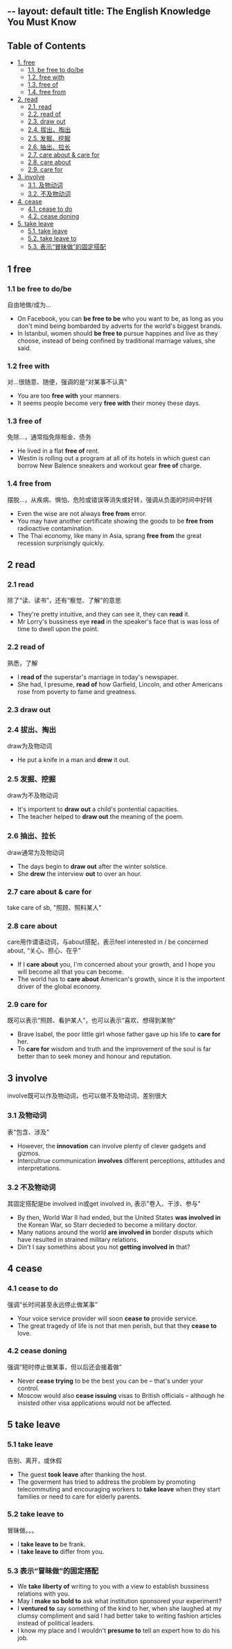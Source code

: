 <div class="HTML">

--
layout: default
title: The English Knowledge You Must Know
--

</div>
<div id="table-of-contents">
<h2>Table of Contents</h2>
<div id="text-table-of-contents">
<ul>
<li><a href="#orgf82fc02">1. free</a>
<ul>
<li><a href="#org4843695">1.1. be free to do/be</a></li>
<li><a href="#org4f7b076">1.2. free with</a></li>
<li><a href="#org08e51ab">1.3. free of</a></li>
<li><a href="#org23c16d4">1.4. free from</a></li>
</ul>
</li>
<li><a href="#orgd714a42">2. read</a>
<ul>
<li><a href="#orgd451cf0">2.1. read</a></li>
<li><a href="#orgcc7d9ec">2.2. read of</a></li>
<li><a href="#org75d34af">2.3. draw out</a></li>
<li><a href="#org892260f">2.4. 拔出、掏出</a></li>
<li><a href="#org386eda7">2.5. 发掘、挖掘</a></li>
<li><a href="#org8f6a42e">2.6. 抽出、拉长</a></li>
<li><a href="#orga104c35">2.7. care about &amp; care for</a></li>
<li><a href="#orgf8c65e6">2.8. care about</a></li>
<li><a href="#org98f6109">2.9. care for</a></li>
</ul>
</li>
<li><a href="#org4860a16">3. involve</a>
<ul>
<li><a href="#org483859f">3.1. 及物动词</a></li>
<li><a href="#orgd5b9581">3.2. 不及物动词</a></li>
</ul>
</li>
<li><a href="#org8848e48">4. cease</a>
<ul>
<li><a href="#orgcd8914e">4.1. cease to do</a></li>
<li><a href="#org9e2c4e9">4.2. cease doning</a></li>
</ul>
</li>
<li><a href="#org4e598e6">5. take leave</a>
<ul>
<li><a href="#org9eeec4f">5.1. take leave</a></li>
<li><a href="#org71f521c">5.2. take leave to</a></li>
<li><a href="#org73bc3bf">5.3. 表示“冒昧做”的固定搭配</a></li>
</ul>
</li>
</ul>
</div>
</div>

<div id="outline-container-orgf82fc02" class="outline-2">
<h2 id="orgf82fc02"><span class="section-number-2">1</span> free</h2>
<div class="outline-text-2" id="text-1">
</div>
<div id="outline-container-org4843695" class="outline-3">
<h3 id="org4843695"><span class="section-number-3">1.1</span> be free to do/be</h3>
<div class="outline-text-3" id="text-1-1">
<p>
自由地做/成为&#x2026;
</p>
<ul class="org-ul">
<li>On Facebook, you can <b>be free to be</b> who you want to be, as long as you don't mind being bombarded by adverts for the world's biggest brands.</li>
<li>In Istanbul, women should <b>be free to</b> pursue happines and live as they choose, instead of being confined by traditional marriage values, she said.</li>
</ul>
</div>
</div>
<div id="outline-container-org4f7b076" class="outline-3">
<h3 id="org4f7b076"><span class="section-number-3">1.2</span> free with</h3>
<div class="outline-text-3" id="text-1-2">
<p>
对&#x2026;很随意、随便，强调的是“对某事不认真”
</p>
<ul class="org-ul">
<li>You are too <b>free with</b> your manners.</li>
<li>It seems people become very <b>free with</b> their money these days.</li>
</ul>
</div>
</div>
<div id="outline-container-org08e51ab" class="outline-3">
<h3 id="org08e51ab"><span class="section-number-3">1.3</span> free of</h3>
<div class="outline-text-3" id="text-1-3">
<p>
免除&#x2026;，通常指免除租金、债务
</p>
<ul class="org-ul">
<li>He lived in a flat <b>free of</b> rent.</li>
<li>Westin is rolling out a program at all of its hotels in which guest can borrow New Balence sneakers and workout gear <b>free of</b> charge.</li>
</ul>
</div>
</div>
<div id="outline-container-org23c16d4" class="outline-3">
<h3 id="org23c16d4"><span class="section-number-3">1.4</span> free from</h3>
<div class="outline-text-3" id="text-1-4">
<p>
摆脱&#x2026;，从疾病、惧怕、危险或错误等消失或好转，强调从负面的时间中好转
</p>
<ul class="org-ul">
<li>Even the wise are not always <b>free from</b> error.</li>
<li>You may have another certificate showing the goods to be <b>free from</b> radioactive contamination.</li>
<li>The Thai economy, like many in Asia, sprang <b>free from</b> the great recession surprisingly quickly.</li>
</ul>
</div>
</div>
</div>
<div id="outline-container-orgd714a42" class="outline-2">
<h2 id="orgd714a42"><span class="section-number-2">2</span> read</h2>
<div class="outline-text-2" id="text-2">
</div>
<div id="outline-container-orgd451cf0" class="outline-3">
<h3 id="orgd451cf0"><span class="section-number-3">2.1</span> read</h3>
<div class="outline-text-3" id="text-2-1">
<p>
除了“读、读书”，还有“察觉、了解”的意思
</p>
<ul class="org-ul">
<li>They're pretty intuitive, and they can see it, they can <b>read</b> it.</li>
<li>Mr Lorry's bussiness eye <b>read</b> in the speaker's face that is was loss of time to dwell upon the point.</li>
</ul>
</div>
</div>
<div id="outline-container-orgcc7d9ec" class="outline-3">
<h3 id="orgcc7d9ec"><span class="section-number-3">2.2</span> read of</h3>
<div class="outline-text-3" id="text-2-2">
<p>
熟悉，了解
</p>
<ul class="org-ul">
<li>I <b>read of</b> the superstar's marriage in today's newspaper.</li>
<li>She had, I presume, <b>read of</b> how Garfield, Lincoln, and other Americans rose from poverty to fame and greatness.</li>
</ul>
</div>
</div>
<div id="outline-container-org75d34af" class="outline-3">
<h3 id="org75d34af"><span class="section-number-3">2.3</span> draw out</h3>
</div>
<div id="outline-container-org892260f" class="outline-3">
<h3 id="org892260f"><span class="section-number-3">2.4</span> 拔出、掏出</h3>
<div class="outline-text-3" id="text-2-4">
<p>
draw为及物动词
</p>
<ul class="org-ul">
<li>He put a knife in a man and <b>drew</b> it out.</li>
</ul>
</div>
</div>
<div id="outline-container-org386eda7" class="outline-3">
<h3 id="org386eda7"><span class="section-number-3">2.5</span> 发掘、挖掘</h3>
<div class="outline-text-3" id="text-2-5">
<p>
draw为不及物动词
</p>
<ul class="org-ul">
<li>It's importent to <b>draw out</b> a child's pontential capacities.</li>
<li>The teacher helped to <b>draw out</b> the meaning of the poem.</li>
</ul>
</div>
</div>
<div id="outline-container-org8f6a42e" class="outline-3">
<h3 id="org8f6a42e"><span class="section-number-3">2.6</span> 抽出、拉长</h3>
<div class="outline-text-3" id="text-2-6">
<p>
draw通常为及物动词
</p>
<ul class="org-ul">
<li>The days begin to <b>draw out</b> after the winter solstice.</li>
<li>She <b>drew</b> the interview <b>out</b> to over an hour.</li>
</ul>
</div>
</div>
<div id="outline-container-orga104c35" class="outline-3">
<h3 id="orga104c35"><span class="section-number-3">2.7</span> care about &amp; care for</h3>
<div class="outline-text-3" id="text-2-7">
<p>
take care of sb, "照顾、照料某人"
</p>
</div>
</div>
<div id="outline-container-orgf8c65e6" class="outline-3">
<h3 id="orgf8c65e6"><span class="section-number-3">2.8</span> care about</h3>
<div class="outline-text-3" id="text-2-8">
<p>
care用作谓语动词，与about搭配，表示feel interested in / be concerned about, “关心、担心、在乎”
</p>
<ul class="org-ul">
<li>If I <b>care about</b> you, I'm concerned about your growth, and I hope you will become all that you can become.</li>
<li>The world has to <b>care about</b> American's growth, since it is the importent driver of the global economy.</li>
</ul>
</div>
</div>
<div id="outline-container-org98f6109" class="outline-3">
<h3 id="org98f6109"><span class="section-number-3">2.9</span> care for</h3>
<div class="outline-text-3" id="text-2-9">
<p>
既可以表示“照顾、看护某人”，也可以表示“喜欢、想得到某物”
</p>
<ul class="org-ul">
<li>Brave Isabel, the poor little girl whose father gave up his life to <b>care for</b> her.</li>
<li>To <b>care for</b> wisdom and truth and the improvement of the soul is far better than to seek money and honour and reputation.</li>
</ul>
</div>
</div>
</div>
<div id="outline-container-org4860a16" class="outline-2">
<h2 id="org4860a16"><span class="section-number-2">3</span> involve</h2>
<div class="outline-text-2" id="text-3">
<p>
involve既可以作及物动词，也可以做不及物动词，差别很大
</p>
</div>
<div id="outline-container-org483859f" class="outline-3">
<h3 id="org483859f"><span class="section-number-3">3.1</span> 及物动词</h3>
<div class="outline-text-3" id="text-3-1">
<p>
表"包含、涉及"
</p>
<ul class="org-ul">
<li>However, the <b>innovation</b> can involve plenty of clever gadgets and gizmos.</li>
<li>Intercultrue communication <b>involves</b> different perceptions, attitudes and interpretations.</li>
</ul>
</div>
</div>
<div id="outline-container-orgd5b9581" class="outline-3">
<h3 id="orgd5b9581"><span class="section-number-3">3.2</span> 不及物动词</h3>
<div class="outline-text-3" id="text-3-2">
<p>
其固定搭配是be involved in或get involved in, 表示"卷入、干涉、参与"
</p>
<ul class="org-ul">
<li>By then, World War II had ended, but the United States <b>was involved in</b> the Korean War, so Starr decieded to become a military doctor.</li>
<li>Many nations around the world <b>are involved in</b> border disputs which have resulted in strained military relations.</li>
<li>Din't I say somethins about you not <b>getting involved in</b> that?</li>
</ul>
</div>
</div>
</div>
<div id="outline-container-org8848e48" class="outline-2">
<h2 id="org8848e48"><span class="section-number-2">4</span> cease</h2>
<div class="outline-text-2" id="text-4">
</div>
<div id="outline-container-orgcd8914e" class="outline-3">
<h3 id="orgcd8914e"><span class="section-number-3">4.1</span> cease to do</h3>
<div class="outline-text-3" id="text-4-1">
<p>
强调“长时间甚至永远停止做某事”
</p>
<ul class="org-ul">
<li>Your voice service provider will soon <b>cease to</b> provide service.</li>
<li>The great tragedy of life is not that men perish, but that they <b>cease to</b> love.</li>
</ul>
</div>
</div>
<div id="outline-container-org9e2c4e9" class="outline-3">
<h3 id="org9e2c4e9"><span class="section-number-3">4.2</span> cease doning</h3>
<div class="outline-text-3" id="text-4-2">
<p>
强调“短时停止做某事，但以后还会接着做”
</p>
<ul class="org-ul">
<li>Never <b>cease trying</b> to be the best you can be &#x2013; that's under your control.</li>
<li>Moscow would also <b>cease issuing</b> visas to British officials &#x2013; although he insisted other visa applications would not be affected.</li>
</ul>
</div>
</div>
</div>
<div id="outline-container-org4e598e6" class="outline-2">
<h2 id="org4e598e6"><span class="section-number-2">5</span> take leave</h2>
<div class="outline-text-2" id="text-5">
</div>
<div id="outline-container-org9eeec4f" class="outline-3">
<h3 id="org9eeec4f"><span class="section-number-3">5.1</span> take leave</h3>
<div class="outline-text-3" id="text-5-1">
<p>
告别、离开，或休假
</p>
<ul class="org-ul">
<li>The guest <b>took leave</b> after thanking the host.</li>
<li>The goverment has tried to address the problem by promoting telecommuting and encouraging workers to <b>take leave</b> when they start families or need to care for elderly parents.</li>
</ul>
</div>
</div>
<div id="outline-container-org71f521c" class="outline-3">
<h3 id="org71f521c"><span class="section-number-3">5.2</span> take leave to</h3>
<div class="outline-text-3" id="text-5-2">
<p>
冒昧做。。。
</p>
<ul class="org-ul">
<li>I <b>take leave to</b> be frank.</li>
<li>I <b>take leave to</b> differ from you.</li>
</ul>
</div>
</div>
<div id="outline-container-org73bc3bf" class="outline-3">
<h3 id="org73bc3bf"><span class="section-number-3">5.3</span> 表示“冒昧做”的固定搭配</h3>
<div class="outline-text-3" id="text-5-3">
<ul class="org-ul">
<li>We <b>take liberty of</b> writing to you with a view to establish bussiness relations with you.</li>
<li>May I <b>make so bold to</b> ask what institution sponsored your experiment?</li>
<li>I <b>ventured to</b> say something of the kind to her, when she laughed at my clumsy compliment and said I had better take to writing fashion articles instead of political leaders.</li>
<li>I know my place and I wouldn't <b>presume to</b> tell an expert how to do his job.</li>
</ul>
</div>
</div>
</div>
